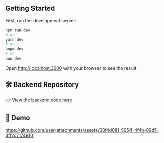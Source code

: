 ## Getting Started

First, run the development server:

```bash
npm run dev
# or
yarn dev
# or
pnpm dev
# or
bun dev
```

Open [http://localhost:3000](http://localhost:3001) with your browser to see the result.

  ## 🛠 Backend Repository
[👉 View the backend code here](https://github.com/AswinKaruppiah/ai-Assignment-BE-server)

## 🚀 Demo
https://github.com/user-attachments/assets/38f4d081-5954-4f4b-89d5-3ff2c7174910
